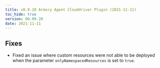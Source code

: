 ```yaml
---
title: v0.9.20 Armory Agent Clouddriver Plugin (2021-11-11)
toc_hide: true
version: 00.09.20
date: 2021-11-11
---
```


## Fixes

* Fixed an issue where custom resources were not able to be deployed when the parameter `onlyNamespacedResources` is set to `true`.

